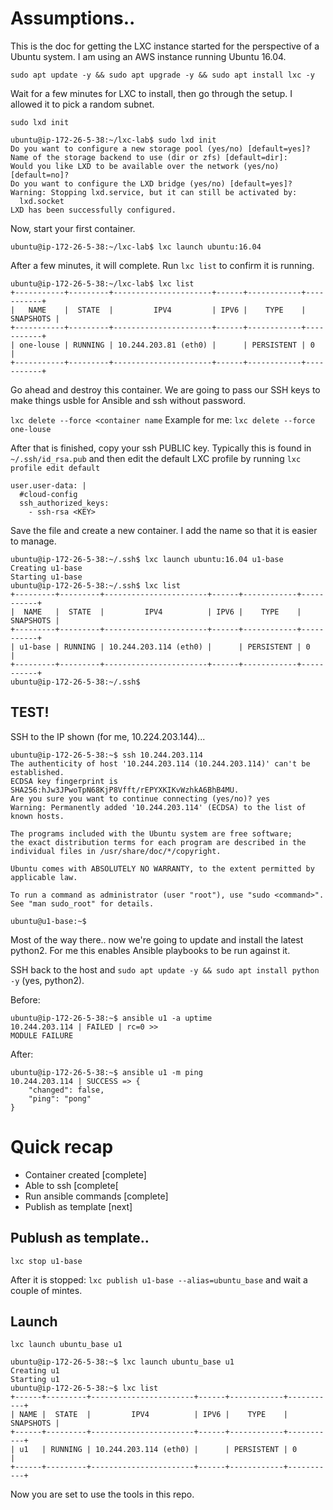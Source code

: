 # Assumptions..

This is the doc for getting the LXC instance started for the perspective of a Ubuntu system. I am using an AWS instance running Ubuntu 16.04.

``sudo apt update -y && sudo apt upgrade -y && sudo apt install lxc -y``

Wait for a few minutes for LXC to install, then go through the setup. I allowed it to pick a random subnet.

``sudo lxd init``
```
ubuntu@ip-172-26-5-38:~/lxc-lab$ sudo lxd init
Do you want to configure a new storage pool (yes/no) [default=yes]? 
Name of the storage backend to use (dir or zfs) [default=dir]: 
Would you like LXD to be available over the network (yes/no) [default=no]? 
Do you want to configure the LXD bridge (yes/no) [default=yes]? 
Warning: Stopping lxd.service, but it can still be activated by:
  lxd.socket
LXD has been successfully configured.
```

Now, start your first container. 

``ubuntu@ip-172-26-5-38:~/lxc-lab$ lxc launch ubuntu:16.04``

After a few minutes, it will complete. Run ``lxc list`` to confirm it is running.

```
ubuntu@ip-172-26-5-38:~/lxc-lab$ lxc list
+-----------+---------+----------------------+------+------------+-----------+
|   NAME    |  STATE  |         IPV4         | IPV6 |    TYPE    | SNAPSHOTS |
+-----------+---------+----------------------+------+------------+-----------+
| one-louse | RUNNING | 10.244.203.81 (eth0) |      | PERSISTENT | 0         |
+-----------+---------+----------------------+------+------------+-----------+
```

Go ahead and destroy this container. We are going to pass our SSH keys to make things usble for Ansible and ssh without password.

``lxc delete --force <container name`` Example for me: ``lxc delete --force one-louse``

After that is finished, copy your ssh PUBLIC key. Typically this is found in ``~/.ssh/id_rsa.pub`` and then edit the default LXC profile by running ``lxc profile edit default``

```
user.user-data: |
  #cloud-config
  ssh_authorized_keys:
    - ssh-rsa <KEY>
```

Save the file and create a new container. I add the name so that it is easier to manage. 

```
ubuntu@ip-172-26-5-38:~/.ssh$ lxc launch ubuntu:16.04 u1-base
Creating u1-base
Starting u1-base
ubuntu@ip-172-26-5-38:~/.ssh$ lxc list
+---------+---------+-----------------------+------+------------+-----------+
|  NAME   |  STATE  |         IPV4          | IPV6 |    TYPE    | SNAPSHOTS |
+---------+---------+-----------------------+------+------------+-----------+
| u1-base | RUNNING | 10.244.203.114 (eth0) |      | PERSISTENT | 0         |
+---------+---------+-----------------------+------+------------+-----------+
ubuntu@ip-172-26-5-38:~/.ssh$ 
```

## TEST! 

SSH to the IP shown (for me, 10.224.203.144)...

```
ubuntu@ip-172-26-5-38:~$ ssh 10.244.203.114
The authenticity of host '10.244.203.114 (10.244.203.114)' can't be established.
ECDSA key fingerprint is SHA256:hJw3JPwoTpN68KjP8Vfft/rEPYXKIKvWzhkA6BhB4MU.
Are you sure you want to continue connecting (yes/no)? yes
Warning: Permanently added '10.244.203.114' (ECDSA) to the list of known hosts.

The programs included with the Ubuntu system are free software;
the exact distribution terms for each program are described in the
individual files in /usr/share/doc/*/copyright.

Ubuntu comes with ABSOLUTELY NO WARRANTY, to the extent permitted by
applicable law.

To run a command as administrator (user "root"), use "sudo <command>".
See "man sudo_root" for details.

ubuntu@u1-base:~$ 
```

Most of the way there.. now we're going to update and install the latest python2. For me this enables Ansible playbooks to be run against it. 

SSH back to the host and ``sudo apt update -y && sudo apt install python -y`` (yes, python2).

Before:
```
ubuntu@ip-172-26-5-38:~$ ansible u1 -a uptime
10.244.203.114 | FAILED | rc=0 >>
MODULE FAILURE
```

After:
```
ubuntu@ip-172-26-5-38:~$ ansible u1 -m ping
10.244.203.114 | SUCCESS => {
    "changed": false,                                                                                                       
    "ping": "pong"                                                                                                          
}              
```

# Quick recap

* Container created [complete]
* Able to ssh [complete[
* Run ansible commands [complete]
* Publish as template [next]

## Publush as template..

``lxc stop u1-base``

After it is stopped: ``lxc publish u1-base --alias=ubuntu_base`` and wait a couple of mintes. 

## Launch

``lxc launch ubuntu_base u1``

```
ubuntu@ip-172-26-5-38:~$ lxc launch ubuntu_base u1
Creating u1
Starting u1
ubuntu@ip-172-26-5-38:~$ lxc list
+------+---------+-----------------------+------+------------+-----------+
| NAME |  STATE  |         IPV4          | IPV6 |    TYPE    | SNAPSHOTS |
+------+---------+-----------------------+------+------------+-----------+
| u1   | RUNNING | 10.244.203.114 (eth0) |      | PERSISTENT | 0         |
+------+---------+-----------------------+------+------------+-----------+
```

Now you are set to use the tools in this repo.
